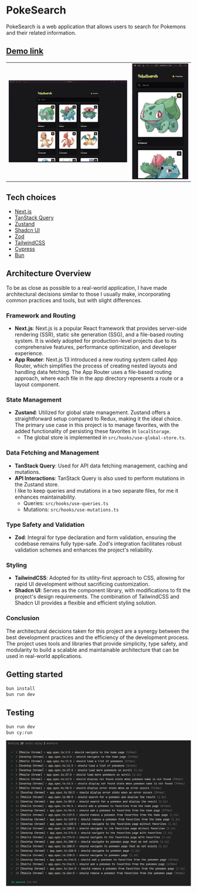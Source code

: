 # PokeSearch

PokeSearch is a web application that allows users to search for Pokemons and their related information.

## [Demo link](https://pokesearch-react-app.vercel.app/)

|                                                      |                                                    |
| :--------------------------------------------------: | -------------------------------------------------- |
| ![Desktop Screenshot 1](./screenshots/desktop-1.png) | ![Mobile Screenshot 1](./screenshots/mobile-1.png) |

## Tech choices

- [Next.js](https://nextjs.org/)
- [TanStack Query](https://tanstack.com/query/latest/)
- [Zustand](https://github.com/pmndrs/zustand)
- [Shadcn UI](https://ui.shadcn.com)
- [Zod](https://zod.dev)
- [TailwindCSS](https://tailwindcss.com/)
- [Cypress](https://cypress.io/)
- [Bun](https://bun.sh/)

## Architecture Overview

To be as close as possible to a real-world application, I have made architectural decisions similar to those I usually make, incorporating common practices and tools, but with slight differences.

### Framework and Routing

- **Next.js**: Next.js is a popular React framework that provides server-side rendering (SSR), static site generation (SSG), and a file-based routing system. It is widely adopted for production-level projects due to its comprehensive features, performance optimization, and developer experience.
- **App Router**: Next.js 13 introduced a new routing system called App Router, which simplifies the process of creating nested layouts and handling data fetching. The App Router uses a file-based routing approach, where each file in the app directory represents a route or a layout component.

### State Management

- **Zustand**: Utilized for global state management. Zustand offers a straightforward setup compared to Redux, making it the ideal choice. The primary use case in this project is to manage favorites, with the added functionality of persisting these favorites in `localStorage`.
  - The global store is implemented in `src/hooks/use-global-store.ts`.

### Data Fetching and Management

- **TanStack Query**: Used for API data fetching management, caching and mutations.
- **API Interactions**: TanStack Query is also used to perform mutations in the Zustand store.\
  I like to keep queries and mutations in a two separate files, for me it enhances maintainability.
  - Queries: `src/hooks/use-queries.ts`
  - Mutations: `src/hooks/use-mutations.ts`

### Type Safety and Validation

- **Zod**: Integral for type declaration and form validation, ensuring the codebase remains fully type-safe. Zod's integration facilitates robust validation schemes and enhances the project's reliability.

### Styling

- **TailwindCSS**: Adopted for its utility-first approach to CSS, allowing for rapid UI development without sacrificing customization.
- **Shadcn UI**: Serves as the component library, with modifications to fit the project's design requirements. The combination of TailwindCSS and Shadcn UI provides a flexible and efficient styling solution.

### Conclusion

The architectural decisions taken for this project are a synergy between the best development practices and the efficiency of the development process. The project uses tools and libraries that provide simplicity, type safety, and modularity to build a scalable and maintainable architecture that can be used in real-world applications.

## Getting started

```
bun install
bun run dev
```

## Testing

```
bun run dev
bun cy:run
```

![Tests](./screenshots/tests.png)
